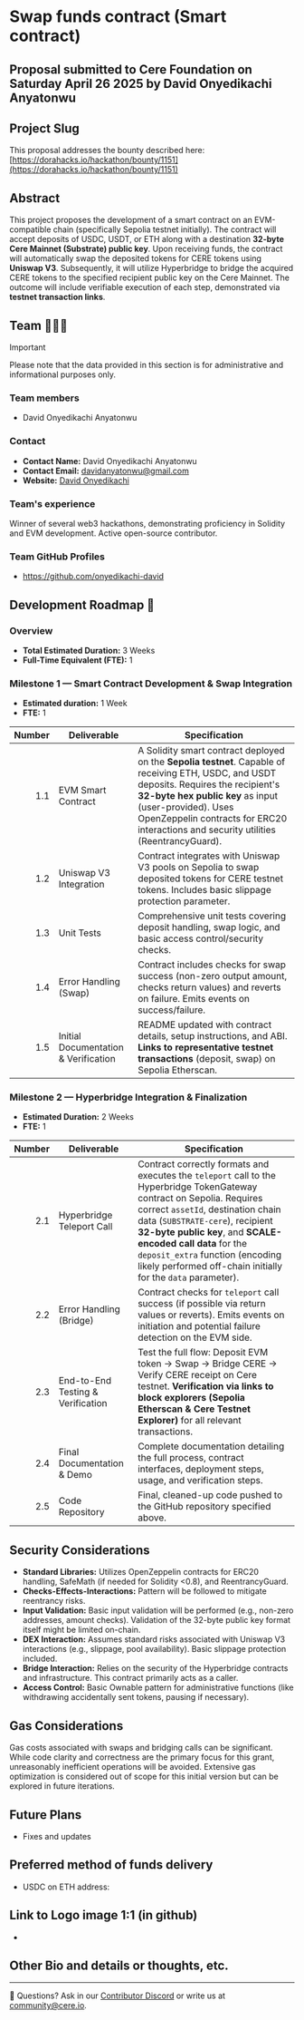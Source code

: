 # Swap funds contract (Smart contract)
## Proposal submitted to Cere Foundation on Saturday April 26 2025 by David Onyedikachi Anyatonwu

## Project Slug
This proposal addresses the bounty described here:
[https://dorahacks.io/hackathon/bounty/1151](https://dorahacks.io/hackathon/bounty/1151)


## Abstract
This project proposes the development of a smart contract on an EVM-compatible chain (specifically Sepolia testnet initially). The contract will accept deposits of USDC, USDT, or ETH along with a destination **32-byte Cere Mainnet (Substrate) public key**. Upon receiving funds, the contract will automatically swap the deposited tokens for CERE tokens using **Uniswap V3**. Subsequently, it will utilize Hyperbridge to bridge the acquired CERE tokens to the specified recipient public key on the Cere Mainnet. The outcome will include verifiable execution of each step, demonstrated via **testnet transaction links**.

## Team 🧑‍🤝‍🧑

> [!IMPORTANT]
> Please note that the data provided in this section is for administrative and informational purposes only.

### Team members

- David Onyedikachi Anyatonwu

### Contact

- **Contact Name:** David Onyedikachi Anyatonwu
- **Contact Email:** davidanyatonwu@gmail.com
- **Website:** [David Onyedikachi](https://personal-website-rouge-eta-88.vercel.app/)

### Team's experience

Winner of several web3 hackathons, demonstrating proficiency in Solidity and EVM development. Active open-source contributor.

### Team GitHub Profiles

- https://github.com/onyedikachi-david


## Development Roadmap :nut_and_bolt:

### Overview

- **Total Estimated Duration:** 3 Weeks
- **Full-Time Equivalent (FTE):** 1

### Milestone 1 — Smart Contract Development & Swap Integration

- **Estimated duration:** 1 Week
- **FTE:** 1

| Number | Deliverable                       | Specification                                                                                                                               |
| -----: | --------------------------------- | ------------------------------------------------------------------------------------------------------------------------------------------- |
|    1.1 | EVM Smart Contract                | A Solidity smart contract deployed on the **Sepolia testnet**. Capable of receiving ETH, USDC, and USDT deposits. Requires the recipient's **32-byte hex public key** as input (user-provided). Uses OpenZeppelin contracts for ERC20 interactions and security utilities (ReentrancyGuard). |
|    1.2 | Uniswap V3 Integration            | Contract integrates with Uniswap V3 pools on Sepolia to swap deposited tokens for CERE testnet tokens. Includes basic slippage protection parameter. |
|    1.3 | Unit Tests                      | Comprehensive unit tests covering deposit handling, swap logic, and basic access control/security checks.                                        |
|    1.4 | Error Handling (Swap)           | Contract includes checks for swap success (non-zero output amount, checks return values) and reverts on failure. Emits events on success/failure. |
|    1.5 | Initial Documentation & Verification | README updated with contract details, setup instructions, and ABI. **Links to representative testnet transactions** (deposit, swap) on Sepolia Etherscan. |

### Milestone 2 — Hyperbridge Integration & Finalization

- **Estimated Duration:** 2 Weeks
- **FTE:** 1

| Number | Deliverable                   | Specification                                                                                                                                                                                               |
| -----: | ----------------------------- | ----------------------------------------------------------------------------------------------------------------------------------------------------------------------------------------------------------- |
|    2.1 | Hyperbridge Teleport Call   | Contract correctly formats and executes the `teleport` call to the Hyperbridge TokenGateway contract on Sepolia. Requires correct `assetId`, destination chain data (`SUBSTRATE-cere`), recipient **32-byte public key**, and **SCALE-encoded call data** for the `deposit_extra` function (encoding likely performed off-chain initially for the `data` parameter). |
|    2.2 | Error Handling (Bridge)       | Contract checks for `teleport` call success (if possible via return values or reverts). Emits events on initiation and potential failure detection on the EVM side.                                          |
|    2.3 | End-to-End Testing & Verification | Test the full flow: Deposit EVM token -> Swap -> Bridge CERE -> Verify CERE receipt on Cere testnet. **Verification via links to block explorers (Sepolia Etherscan & Cere Testnet Explorer)** for all relevant transactions. |
|    2.4 | Final Documentation & Demo  | Complete documentation detailing the full process, contract interfaces, deployment steps, usage, and verification steps.                                                                                       |
|    2.5 | Code Repository             | Final, cleaned-up code pushed to the GitHub repository specified above.                                                                                                                                       |

## Security Considerations
- **Standard Libraries:** Utilizes OpenZeppelin contracts for ERC20 handling, SafeMath (if needed for Solidity <0.8), and ReentrancyGuard.
- **Checks-Effects-Interactions:** Pattern will be followed to mitigate reentrancy risks.
- **Input Validation:** Basic input validation will be performed (e.g., non-zero addresses, amount checks). Validation of the 32-byte public key format itself might be limited on-chain.
- **DEX Interaction:** Assumes standard risks associated with Uniswap V3 interactions (e.g., slippage, pool availability). Basic slippage protection included.
- **Bridge Interaction:** Relies on the security of the Hyperbridge contracts and infrastructure. This contract primarily acts as a caller.
- **Access Control:** Basic Ownable pattern for administrative functions (like withdrawing accidentally sent tokens, pausing if necessary).

## Gas Considerations
Gas costs associated with swaps and bridging calls can be significant. While code clarity and correctness are the primary focus for this grant, unreasonably inefficient operations will be avoided. Extensive gas optimization is considered out of scope for this initial version but can be explored in future iterations.

## Future Plans

- Fixes and updates

## Preferred method of funds delivery
- USDC on ETH address: 

## Link to Logo image 1:1 (in github)
- 

## Other Bio and details or thoughts, etc.

---
🛟 Questions? Ask in our [Contributor Discord](https://cere.network/discord) or write us at [community@cere.io](mailto:community@cere.io). 